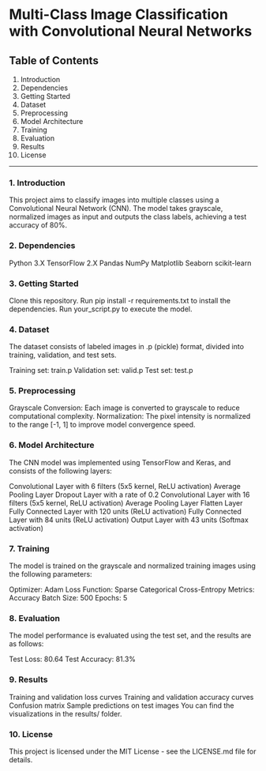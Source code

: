 # Multi-Class Image Classification with Convolutional Neural Networks

## Table of Contents ##

1. Introduction
2. Dependencies
3. Getting Started
4. Dataset
5. Preprocessing
6. Model Architecture
7. Training
8. Evaluation
9. Results
10. License
----
### 1. Introduction ###

This project aims to classify images into multiple classes using a Convolutional Neural Network (CNN). The model takes grayscale, normalized images as input and outputs the class labels, achieving a test accuracy of 80%.

### 2. Dependencies ###

Python 3.X
TensorFlow 2.X
Pandas
NumPy
Matplotlib
Seaborn
scikit-learn
### 3. Getting Started ###

Clone this repository.
Run pip install -r requirements.txt to install the dependencies.
Run your_script.py to execute the model.
### 4. Dataset ###

The dataset consists of labeled images in .p (pickle) format, divided into training, validation, and test sets.

Training set: train.p
Validation set: valid.p
Test set: test.p
### 5. Preprocessing ###

Grayscale Conversion: Each image is converted to grayscale to reduce computational complexity.
Normalization: The pixel intensity is normalized to the range [-1, 1] to improve model convergence speed.
### 6. Model Architecture ###

The CNN model was implemented using TensorFlow and Keras, and consists of the following layers:

Convolutional Layer with 6 filters (5x5 kernel, ReLU activation)
Average Pooling Layer
Dropout Layer with a rate of 0.2
Convolutional Layer with 16 filters (5x5 kernel, ReLU activation)
Average Pooling Layer
Flatten Layer
Fully Connected Layer with 120 units (ReLU activation)
Fully Connected Layer with 84 units (ReLU activation)
Output Layer with 43 units (Softmax activation)
### 7. Training ###

The model is trained on the grayscale and normalized training images using the following parameters:

Optimizer: Adam
Loss Function: Sparse Categorical Cross-Entropy
Metrics: Accuracy
Batch Size: 500
Epochs: 5
### 8. Evaluation ###

The model performance is evaluated using the test set, and the results are as follows:

Test Loss: 80.64
Test Accuracy: 81.3%
### 9. Results ###

Training and validation loss curves
Training and validation accuracy curves
Confusion matrix
Sample predictions on test images
You can find the visualizations in the results/ folder.

### 10. License ###

This project is licensed under the MIT License - see the LICENSE.md file for details.
